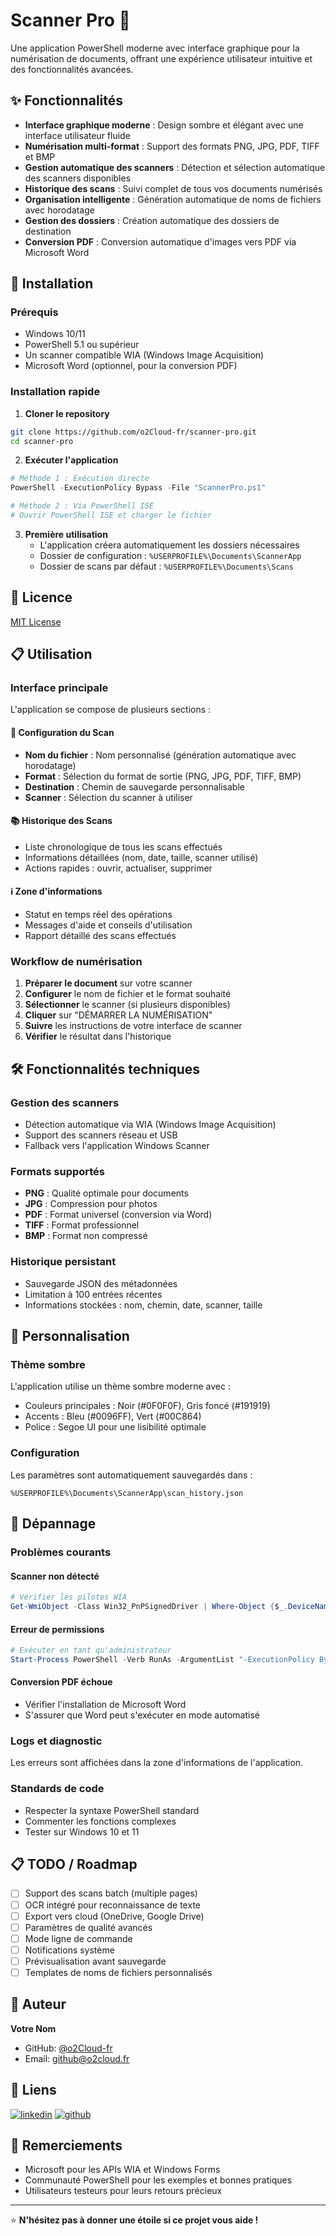 # Scanner Pro 📱

Une application PowerShell moderne avec interface graphique pour la numérisation de documents, offrant une expérience utilisateur intuitive et des fonctionnalités avancées.

## ✨ Fonctionnalités

- **Interface graphique moderne** : Design sombre et élégant avec une interface utilisateur fluide
- **Numérisation multi-format** : Support des formats PNG, JPG, PDF, TIFF et BMP
- **Gestion automatique des scanners** : Détection et sélection automatique des scanners disponibles
- **Historique des scans** : Suivi complet de tous vos documents numérisés
- **Organisation intelligente** : Génération automatique de noms de fichiers avec horodatage
- **Gestion des dossiers** : Création automatique des dossiers de destination
- **Conversion PDF** : Conversion automatique d'images vers PDF via Microsoft Word

## 🚀 Installation

### Prérequis
- Windows 10/11
- PowerShell 5.1 ou supérieur
- Un scanner compatible WIA (Windows Image Acquisition)
- Microsoft Word (optionnel, pour la conversion PDF)

### Installation rapide

1. **Cloner le repository**
```bash
git clone https://github.com/o2Cloud-fr/scanner-pro.git
cd scanner-pro
```

2. **Exécuter l'application**
```powershell
# Méthode 1 : Exécution directe
PowerShell -ExecutionPolicy Bypass -File "ScannerPro.ps1"

# Méthode 2 : Via PowerShell ISE
# Ouvrir PowerShell ISE et charger le fichier
```

3. **Première utilisation**
   - L'application créera automatiquement les dossiers nécessaires
   - Dossier de configuration : `%USERPROFILE%\Documents\ScannerApp`
   - Dossier de scans par défaut : `%USERPROFILE%\Documents\Scans`

## 📝 Licence

[MIT License](https://opensource.org/licenses/MIT)

## 📋 Utilisation

### Interface principale

L'application se compose de plusieurs sections :

#### 🔧 Configuration du Scan
- **Nom du fichier** : Nom personnalisé (génération automatique avec horodatage)
- **Format** : Sélection du format de sortie (PNG, JPG, PDF, TIFF, BMP)
- **Destination** : Chemin de sauvegarde personnalisable
- **Scanner** : Sélection du scanner à utiliser

#### 📚 Historique des Scans
- Liste chronologique de tous les scans effectués
- Informations détaillées (nom, date, taille, scanner utilisé)
- Actions rapides : ouvrir, actualiser, supprimer

#### ℹ️ Zone d'informations
- Statut en temps réel des opérations
- Messages d'aide et conseils d'utilisation
- Rapport détaillé des scans effectués

### Workflow de numérisation

1. **Préparer le document** sur votre scanner
2. **Configurer** le nom de fichier et le format souhaité
3. **Sélectionner** le scanner (si plusieurs disponibles)
4. **Cliquer** sur "DÉMARRER LA NUMÉRISATION"
5. **Suivre** les instructions de votre interface de scanner
6. **Vérifier** le résultat dans l'historique

## 🛠️ Fonctionnalités techniques

### Gestion des scanners
- Détection automatique via WIA (Windows Image Acquisition)
- Support des scanners réseau et USB
- Fallback vers l'application Windows Scanner

### Formats supportés
- **PNG** : Qualité optimale pour documents
- **JPG** : Compression pour photos
- **PDF** : Format universel (conversion via Word)
- **TIFF** : Format professionnel
- **BMP** : Format non compressé

### Historique persistant
- Sauvegarde JSON des métadonnées
- Limitation à 100 entrées récentes
- Informations stockées : nom, chemin, date, scanner, taille

## 🎨 Personnalisation

### Thème sombre
L'application utilise un thème sombre moderne avec :
- Couleurs principales : Noir (#0F0F0F), Gris foncé (#191919)
- Accents : Bleu (#0096FF), Vert (#00C864)
- Police : Segoe UI pour une lisibilité optimale

### Configuration
Les paramètres sont automatiquement sauvegardés dans :
```
%USERPROFILE%\Documents\ScannerApp\scan_history.json
```

## 🔧 Dépannage

### Problèmes courants

#### Scanner non détecté
```powershell
# Vérifier les pilotes WIA
Get-WmiObject -Class Win32_PnPSignedDriver | Where-Object {$_.DeviceName -like "*scan*"}
```

#### Erreur de permissions
```powershell
# Exécuter en tant qu'administrateur
Start-Process PowerShell -Verb RunAs -ArgumentList "-ExecutionPolicy Bypass -File ScannerPro.ps1"
```

#### Conversion PDF échoue
- Vérifier l'installation de Microsoft Word
- S'assurer que Word peut s'exécuter en mode automatisé

### Logs et diagnostic
Les erreurs sont affichées dans la zone d'informations de l'application.

### Standards de code
- Respecter la syntaxe PowerShell standard
- Commenter les fonctions complexes
- Tester sur Windows 10 et 11

## 📋 TODO / Roadmap

- [ ] Support des scans batch (multiple pages)
- [ ] OCR intégré pour reconnaissance de texte
- [ ] Export vers cloud (OneDrive, Google Drive)
- [ ] Paramètres de qualité avancés
- [ ] Mode ligne de commande
- [ ] Notifications système
- [ ] Prévisualisation avant sauvegarde
- [ ] Templates de noms de fichiers personnalisés

## 👤 Auteur

**Votre Nom**
- GitHub: [@o2Cloud-fr](https://github.com/o2Cloud-fr)
- Email: github@o2cloud.fr

## 🔗 Liens

[![linkedin](https://img.shields.io/badge/linkedin-0A66C2?style=for-the-badge&logo=linkedin&logoColor=white)](https://www.linkedin.com/in/remi-simier-2b30142a1/)
[![github](https://img.shields.io/badge/github-181717?style=for-the-badge&logo=github&logoColor=white)](https://github.com/o2Cloud-fr/)


## 🙏 Remerciements

- Microsoft pour les APIs WIA et Windows Forms
- Communauté PowerShell pour les exemples et bonnes pratiques
- Utilisateurs testeurs pour leurs retours précieux

---

⭐ **N'hésitez pas à donner une étoile si ce projet vous aide !**